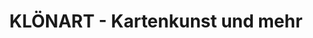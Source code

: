 ---
title: "KLÖNART - Kartenkunst und mehr"
url: /luedenscheid/kloenart-kartenkunst-und-mehr/
shop: Andenken
---